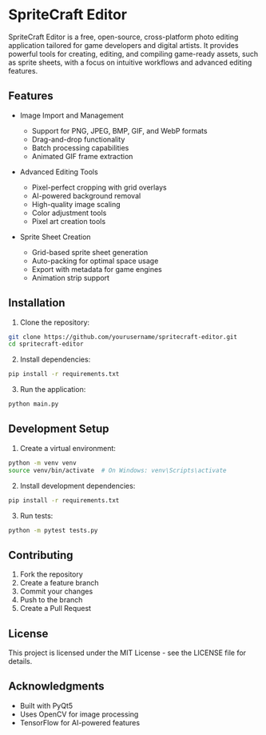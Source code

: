 # SpriteCraft Editor

SpriteCraft Editor is a free, open-source, cross-platform photo editing application tailored for game developers and digital artists. It provides powerful tools for creating, editing, and compiling game-ready assets, such as sprite sheets, with a focus on intuitive workflows and advanced editing features.

## Features

- Image Import and Management
  - Support for PNG, JPEG, BMP, GIF, and WebP formats
  - Drag-and-drop functionality
  - Batch processing capabilities
  - Animated GIF frame extraction

- Advanced Editing Tools
  - Pixel-perfect cropping with grid overlays
  - AI-powered background removal
  - High-quality image scaling
  - Color adjustment tools
  - Pixel art creation tools

- Sprite Sheet Creation
  - Grid-based sprite sheet generation
  - Auto-packing for optimal space usage
  - Export with metadata for game engines
  - Animation strip support

## Installation

1. Clone the repository:
```bash
git clone https://github.com/yourusername/spritecraft-editor.git
cd spritecraft-editor
```

2. Install dependencies:
```bash
pip install -r requirements.txt
```

3. Run the application:
```bash
python main.py
```

## Development Setup

1. Create a virtual environment:
```bash
python -m venv venv
source venv/bin/activate  # On Windows: venv\Scripts\activate
```

2. Install development dependencies:
```bash
pip install -r requirements.txt
```

3. Run tests:
```bash
python -m pytest tests.py
```

## Contributing

1. Fork the repository
2. Create a feature branch
3. Commit your changes
4. Push to the branch
5. Create a Pull Request

## License

This project is licensed under the MIT License - see the LICENSE file for details.

## Acknowledgments

- Built with PyQt5
- Uses OpenCV for image processing
- TensorFlow for AI-powered features
